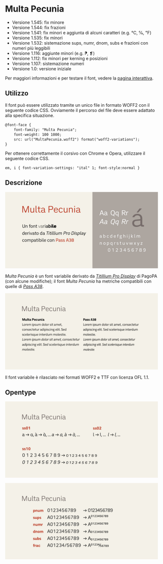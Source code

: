 # Multa Pecunia
- Versione 1.545: fix minore
- Versione 1.544: fix frazioni
- Versione 1.541: fix minori e aggiunta di alcuni caratteri (e.g. ℃, ℅, ℉)
- Versione 1.535: fix minori
- Versione 1.532: sistemazione sups, numr, dnom, subs e frazioni con numeri più leggibili
- Versione 1.116: aggiunte minori (e.g. ⁋, ❡)
- Versione 1.112: fix minori per kerning e posizioni
- Versione 1.107: sistemazione numeri
- Versione 1.0: versione iniziale

Per maggiori informazioni e per testare il font, vedere la [pagina interattiva](https://m-casanova.github.io/MultaPecunia/).

## Utilizzo
Il font può essere utilizzato tramite un unico file in formato WOFF2 con il seguente codice CSS. Ovviamente il percorso del file deve essere adattato alla specifica situazione.

    @font-face {
        font-family: "Multa Pecunia";
        font-weight: 100 1000;
        src: url("MultaPecunia.woff2") format("woff2-variations");
    }

Per ottenere correttamente il corsivo con Chrome e Opera, utilizzare il seguente codice CSS.

    em, i { font-variation-settings: "ital" 1; font-style:normal }

## Descrizione
![image](images/multapecunia1.jpg)

_Multa Pecunia_ è un font variabile derivato da _[Titillium Pro Display](https://github.com/pagopa/titillium-pro-display)_ di PagoPA (con alcune modifiche); il font _Multa Pecunia_ ha metriche compatibili con quelle di _[Pass A38](https://github.com/m-casanova/Pass-A38)_.

![image](images/multapecunia2.jpg)

Il font variabile è rilasciato nei formati WOFF2 e TTF con licenza OFL 1.1.

## Opentype

![image](images/multapecunia3.jpg)

![image](images/multapecunia4.jpg)
